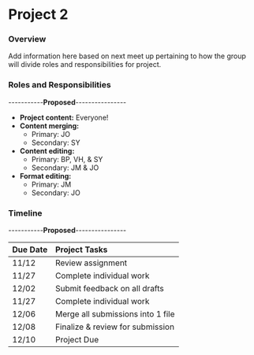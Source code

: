 # Project 2 

### Overview 

Add information here based on next meet up pertaining to how the group will divide roles and responsibilities for project. 

### Roles and Responsibilities

-----------**Proposed**----------------

*  **Project content:** Everyone!
*  **Content merging:** 
    * Primary: JO  
    * Secondary: SY
*  **Content editing:** 
    * Primary: BP, VH, & SY  
    * Secondary: JM & JO
*  **Format editing:** 
    * Primary: JM  
    * Secondary: JO 

### Timeline

-----------**Proposed**----------------

| Due Date      | Project Tasks         |
| :------------- | :------------- |
| 11/12         | Review assignment  |
| 11/27         | Complete individual work  |
| 12/02         | Submit feedback on all drafts  |
| 11/27         | Complete individual work  |
| 12/06         | Merge all submissions into 1 file  |
| 12/08         | Finalize & review for submission  |
| 12/10         | Project Due  |
